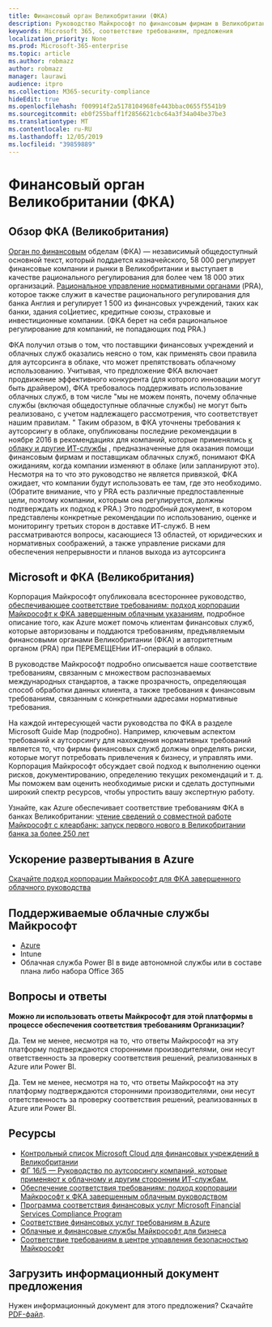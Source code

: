 ```yaml
---
title: Финансовый орган Великобритании (ФКА)
description: Руководство Майкрософт по финансовым фирмам в Великобритании следует за финансовыми органами и рекомендациями по аутсорсингу в облаке.
keywords: Microsoft 365, соответствие требованиям, предложения
localization_priority: None
ms.prod: Microsoft-365-enterprise
ms.topic: article
ms.author: robmazz
author: robmazz
manager: laurawi
audience: itpro
ms.collection: M365-security-compliance
hideEdit: true
ms.openlocfilehash: f009914f2a5178104968fe443bbac0655f5541b9
ms.sourcegitcommit: eb0f255baff1f2856621cbc64a3f34a04be37be3
ms.translationtype: MT
ms.contentlocale: ru-RU
ms.lasthandoff: 12/05/2019
ms.locfileid: "39859889"
---
```

# <a name="united-kingdom-financial-conduct-authority-fca"></a>Финансовый орган Великобритании (ФКА)

## <a name="fca-uk-overview"></a>Обзор ФКА (Великобритания)

[Орган по финансовым](https://www.fca.org.uk/) обделам (ФКА) — независимый общедоступный основной текст, который поддается казначейского, 58 000 регулирует финансовые компании и рынки в Великобритании и выступает в качестве рационального регулирования для более чем 18 000 этих организаций. [Рациональное управление нормативными органами](https://www.bankofengland.co.uk/pra/pages/default.aspx) (PRA), которое также служит в качестве рационального регулирования для банка Англия и регулирует 1 500 из финансовых учреждений, таких как банки, здания соЦиетиес, кредитные союзы, страховые и инвестиционные компании. (ФКА берет на себя рациональное регулирование для компаний, не попадающих под PRA.)

ФКА получил отзыв о том, что поставщики финансовых учреждений и облачных служб оказались неясно о том, как применять свои правила для аутсорсинга в облаке, что может препятствовать облачному использованию. Учитывая, что предложение ФКА включает продвижение эффективного конкурента (для которого инновации могут быть драйвером), ФКА требовалось поддерживать использование облачных служб, в том числе "мы не можем понять, почему облачные службы (включая общедоступные облачные службы) не могут быть реализовано, с учетом надлежащего рассмотрения, что соответствует нашим правилам. " Таким образом, в ФКА уточнены требования к аутсорсингу в облаке, опубликованы последние рекомендации в ноябре 2016 в рекомендациях для компаний, которые применялись [к облаку и другие ИТ-службы](https://www.fca.org.uk/publication/finalised-guidance/fg16-5.pdf) , предназначенные для оказания помощи финансовым фирмам и поставщикам облачных служб, понимают ФКА ожиданиям, когда компании изменяют в облаке (или запланируют это). Несмотря на то что это руководство не является привязкой, ФКА ожидает, что компании будут использовать ее там, где это необходимо. (Обратите внимание, что у PRA есть различные предпоставленные цели, поэтому компании, которым она регулируется, должны подтверждать их подход к PRA.) Это подробный документ, в котором представлены конкретные рекомендации по использованию, оценке и мониторингу третьих сторон в доставке ИТ-служб. В нем рассматриваются вопросы, касающиеся 13 областей, от юридических и нормативных соображений, а также управление рисками для обеспечения непрерывности и планов выхода из аутсорсинга

## <a name="microsoft-and-fca-uk"></a>Microsoft и ФКА (Великобритания)

Корпорация Майкрософт опубликовала всестороннее руководство, [обеспечивающее соответствие требованиям: подход корпорации Майкрософт к ФКА завершенным облачным указаниям](https://go.microsoft.com/fwlink/p/?linkid=2101561), подробное описание того, как Azure может помочь клиентам финансовых служб, которые авторизованы и поддаются требованиям, предъявляемым финансовыми органами Великобритании (ФКА) и авторитетным органом (PRA) при ПЕРЕМЕЩЕНии ИТ-операций в облако.

В руководстве Майкрософт подробно описывается наше соответствие требованиям, связанным с множеством распознаваемых международных стандартов, а также прозрачность, определяющая способ обработки данных клиента, а также требования к финансовым требованиям, связанным с конкретными адресами нормативные требования.

На каждой интересующей части руководства по ФКА в разделе Microsoft Guide Map (подробно). Например, ключевым аспектом требований к аутсорсингу для нахождения нормативных требований является то, что фирмы финансовых служб должны определять риски, которые могут потребовать привлечения к бизнесу, и управлять ими. Корпорация Майкрософт обсуждает свой подход к выполнению оценки рисков, документированию, определению текущих рекомендаций и т. д. Мы поможем вам оценить необходимые риски и сделать доступными широкий спектр ресурсов, чтобы упростить вашу экспертную работу.

Узнайте, как Azure обеспечивает соответствие требованиям ФКА в банках Великобритании: [чтение сведений о совместной работе Майкрософт с клеарбанк: запуск первого нового в Великобритании банка за более 250 лет](https://customers.microsoft.com/story/microsoft-collaborates-with-clearbank)

## <a name="accelerate-your-deployment-on-azure"></a>Ускорение развертывания в Azure

[Скачайте подход корпорации Майкрософт для ФКА завершенного облачного руководства](https://go.microsoft.com/fwlink/p/?linkid=2101561)

## <a name="microsoft-in-scope-cloud-services"></a>Поддерживаемые облачные службы Майкрософт

- [Azure](https://aka.ms/AzureCompliance)
- Intune
- Облачная служба Power BI в виде автономной службы или в составе плана либо набора Office 365

## <a name="frequently-asked-questions"></a>Вопросы и ответы

**Можно ли использовать ответы Майкрософт для этой платформы в процессе обеспечения соответствия требованиям Организации?**

Да. Тем не менее, несмотря на то, что ответы Майкрософт на эту платформу подтверждаются сторонними производителями, они несут ответственность за проверку соответствия решений, реализованных в Azure или Power BI.

Да. Тем не менее, несмотря на то, что ответы Майкрософт на эту платформу подтверждаются сторонними производителями, они несут ответственность за проверку соответствия решений, реализованных в Azure или Power BI.

## <a name="resources"></a>Ресурсы

- [Контрольный список Microsoft Cloud для финансовых учреждений в Великобритании](https://aka.ms/Azure-UK-compliance)
- [ФГ 16/5 — Руководство по аутсорсингу компаний, которые применяют к облачному и другим сторонним ИТ-службам.](https://www.fca.org.uk/publication/finalised-guidance/fg16-5.pdf)
- [Обеспечение соответствия требованиям: подход корпорации Майкрософт к ФКА завершенным облачным руководством](https://go.microsoft.com/fwlink/p/?linkid=2101561)
- [Программа соответствия финансовых услуг Microsoft Financial Services Compliance Program](https://www.microsoft.com/download/details.aspx?id=55332)
- [Соответствие финансовых услуг требованиям в Azure](https://azure.microsoft.com/resources/videos/azurecon-2015-financial-services-compliance-in-azure/)
- [Облачные и финансовые службы Майкрософт для бизнеса](https://www.microsoft.com/trustcenter/cloudservices/financialservices)
- [Соответствие требованиям в центре управления безопасностью Майкрософт](https://www.microsoft.com/trust-center/compliance/compliance-overview)

## <a name="download-the-offering-backgrounder"></a>Загрузить информационный документ предложения

Нужен информационный документ для этого предложения? Скачайте [PDF-файл](https://download.microsoft.com/download/E/F/4/EF49C18B-BB31-44F8-BCDD-655702C63BE8/FCA-PRA-Compliance.pdf).
